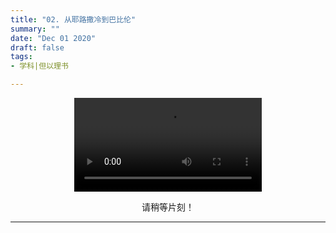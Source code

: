 ```yaml
---
title: "02. 从耶路撒冷到巴比伦"
summary: ""
date: "Dec 01 2020"
draft: false
tags:
- 学科|但以理书

---
```

<center>

<video controls>
  <source src="https://filedn.com/lASHf0LVqmwBNdJJL6RAY5y/Truth%20tv/%E5%AD%A6%E8%AF%BE/ssl%20-%20%E4%BD%86%E4%BB%A5%E7%90%86/02.%20Faith%20Under%20Pressure_%20From%20Jerusalem%20to%20Babylon.mp4" type="video/mp4" />
  <p>
    Your browser doesn't support HTML5 video. Here is a
    <a href="https://filedn.com/lASHf0LVqmwBNdJJL6RAY5y/Truth%20tv/%E5%AD%A6%E8%AF%BE/ssl%20-%20%E4%BD%86%E4%BB%A5%E7%90%86/02.%20Faith%20Under%20Pressure_%20From%20Jerusalem%20to%20Babylon.mp4">link to the video</a> instead.
  </p>
</video>

请稍等片刻！


---